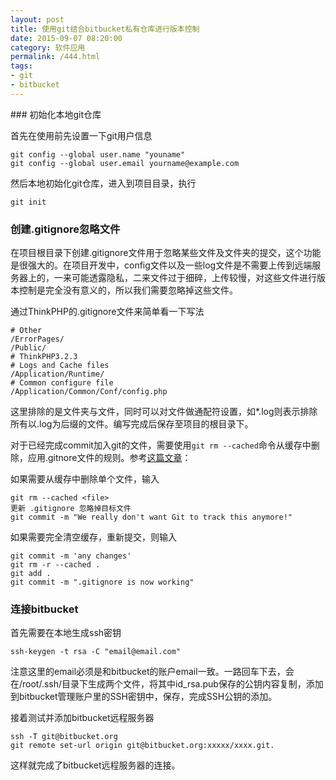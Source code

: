 ```yaml
---
layout: post
title: 使用git结合bitbucket私有仓库进行版本控制
date: 2015-09-07 08:20:00
category: 软件应用
permalink: /444.html
tags:
- git
- bitbucket
---
```


<!--markdown-->### 初始化本地git仓库

首先在使用前先设置一下git用户信息

    git config --global user.name "youname"
    git config --global user.email yourname@example.com
    

然后本地初始化git仓库，进入到项目目录，执行

    git init
    

### 创建.gitignore忽略文件

在项目根目录下创建.gitignore文件用于忽略某些文件及文件夹的提交，这个功能是很强大的。在项目开发中，config文件以及一些log文件是不需要上传到远端服务器上的，一来可能透露隐私，二来文件过于细碎，上传较慢，对这些文件进行版本控制是完全没有意义的，所以我们需要忽略掉这些文件。

通过ThinkPHP的.gitignore文件来简单看一下写法

    # Other
    /ErrorPages/
    /Public/
    # ThinkPHP3.2.3
    # Logs and Cache files
    /Application/Runtime/
    # Common configure file
    /Application/Common/Conf/config.php
    

这里排除的是文件夹与文件，同时可以对文件做通配符设置，如*.log则表示排除所有以.log为后缀的文件。编写完成后保存至项目的根目录下。

对于已经完成commit加入git的文件，需要使用`git rm --cached`命令从缓存中删除，应用.gitnore文件的规则。参考[这篇文章][1]：

如果需要从缓存中删除单个文件，输入

    git rm --cached <file>
    更新 .gitignore 忽略掉目标文件 
    git commit -m "We really don't want Git to track this anymore!"
    

如果需要完全清空缓存，重新提交，则输入

    git commit -m 'any changes'
    git rm -r --cached .
    git add .
    git commit -m ".gitignore is now working"
    

### 连接bitbucket

首先需要在本地生成ssh密钥

    ssh-keygen -t rsa -C "email@email.com"
    

注意这里的email必须是和bitbucket的账户email一致。一路回车下去，会在/root/.ssh/目录下生成两个文件，将其中id_rsa.pub保存的公钥内容复制，添加到bitbucket管理账户里的SSH密钥中，保存，完成SSH公钥的添加。

接着测试并添加bitbucket远程服务器

    ssh -T git@bitbucket.org
    git remote set-url origin git@bitbucket.org:xxxxx/xxxx.git.
    

这样就完成了bitbucket远程服务器的连接。

 [1]: http://laozhan.net/2015/01/gitignore-npmignore/index.html